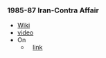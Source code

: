 ### 1985-87 Iran-Contra Affair
- [Wiki](https://en.wikipedia.org/wiki/Iran%E2%80%93Contra_affair)
- [video](https://www.youtube.com/watch?v=E6Ucn-Whh4g&t=60s)
- On
    - ` ` [link](https://archive.org/details/WalshReport/Walsh%20Report%20volume%201%20Investigations%20and%20Prosecutions/)